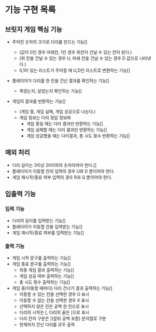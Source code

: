 # 기능 구현 목록

## 브릿지 게임 핵심 기능
- 주어진 숫자의 크기로 다리를 만드는 기능[]
  - (값이 0인 경우 아래칸, 1인 경우 위칸이 건널 수 있는 칸이 된다.)
  - (위 칸을 건널 수 있는 경우 U, 아래 칸을 건널 수 있는 경우 D 값으로 나타낸다.)
  - 0,1이 있는 리스트가 주어질 때 U,D인 리스트로 변환하는 기능[]
  
- 플레이어가 다리를 한 칸을 건넌 결과를 확인하는 기능[]
  - 죽었는지, 살았는지 확인하는 기능[]
  
- 게임의 결과를 반환하는 기능[]
  - (게임 중, 게임 실패, 게임 성공으로 나눈다.)
  - 게임 정보는 다리 정답 정보와
    - 게임 중일 때는 다리 결과만 반환하는 기능[]
    - 게임 실패할 때는 다리 결과만 반환하는 기능[]
    - 게임 성공했을 때는 다리결과, 총 시도 횟수 반환하는 기능[]


## 예외 처리
- 다리 길이는 3이상 20이하의 숫자이어야 한다.[]
- 플레이어가 이동할 칸의 입력의 경우 U와 D 뿐이어야 한다.
- 게임 재시작/종료 여부 입력의 경우 R과 Q 뿐이어야 한다.

## 입출력 기능
### 입력 기능
- 다리의 길이를 입력받는 기능[]
- 플레이어가 이동할 칸을 입력받는 기능[]
- 게임 재시작/종료 여부를 입력받는 기능[]

### 출력 기능
- 게임 시작 문구를 출력하는 기능[]
- 게임 종료 문구를 출력하는 기능[]
  - 최종 게임 결과 출력하는 기능[]
  - 게임 성공 여부 출력하는 기능[]
  - 총 시도 횟수 출력하는 기능[]
- 게임 중(이동할 때마다) 다리 건너기 결과 출력하는 기능[]
  - 이동할 수 있는 칸을 선택한 경우 O 표시
  - 이동할 수 없는 칸을 선택한 경우 X 표시
  - 선택하지 않은 칸은 공백 한 칸으로 표시
  - 다리의 시작은 [, 다리의 끝은 ]으로 표시
  - 다리 칸의 구분은 |(앞뒤 공백 포함) 문자열로 구분
  - 현재까지 건넌 다리를 모두 출력
